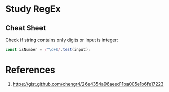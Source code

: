 # Study RegEx

## Cheat Sheet

Check if string contains only digits or input is integer:

```javascript
const isNumber = /^\d+$/.test(input);
```

# References

1. https://gist.github.com/chengr4/26e4354a96aeed11ba005e1b6fe17223
